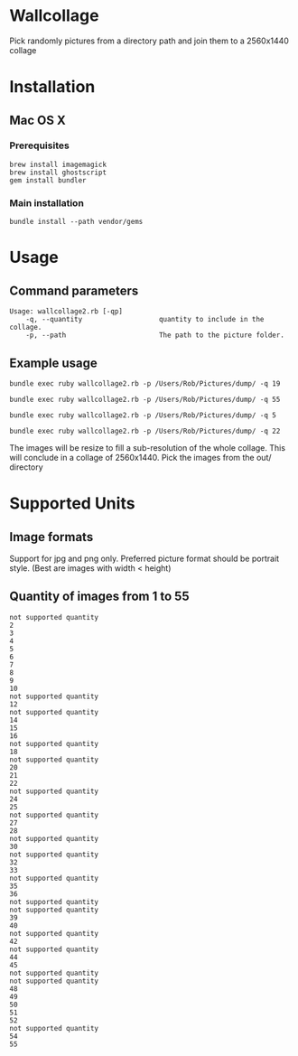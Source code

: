 # Wallcollage

Pick randomly pictures from a directory path and join them to a 2560x1440 collage

# Installation

## Mac OS X

### Prerequisites

    brew install imagemagick
    brew install ghostscript
    gem install bundler

### Main installation

    bundle install --path vendor/gems

# Usage

## Command parameters

    Usage: wallcollage2.rb [-qp]
        -q, --quantity                   quantity to include in the collage.
        -p, --path                       The path to the picture folder.

## Example usage

    bundle exec ruby wallcollage2.rb -p /Users/Rob/Pictures/dump/ -q 19
    
    bundle exec ruby wallcollage2.rb -p /Users/Rob/Pictures/dump/ -q 55
    
    bundle exec ruby wallcollage2.rb -p /Users/Rob/Pictures/dump/ -q 5
    
    bundle exec ruby wallcollage2.rb -p /Users/Rob/Pictures/dump/ -q 22

The images will be resize to fill a sub-resolution of the whole collage.
This will conclude in a collage of 2560x1440. 
Pick the images from the out/ directory

# Supported Units

## Image formats

Support for jpg and png only. Preferred picture format should be portrait style. (Best are images with width < height)

## Quantity of images from 1 to 55

    not supported quantity
    2
    3
    4
    5
    6
    7
    8
    9
    10
    not supported quantity
    12
    not supported quantity
    14
    15
    16
    not supported quantity
    18
    not supported quantity
    20
    21
    22
    not supported quantity
    24
    25
    not supported quantity
    27
    28
    not supported quantity
    30
    not supported quantity
    32
    33
    not supported quantity
    35
    36
    not supported quantity
    not supported quantity
    39
    40
    not supported quantity
    42
    not supported quantity
    44
    45
    not supported quantity
    not supported quantity
    48
    49
    50
    51
    52
    not supported quantity
    54
    55
